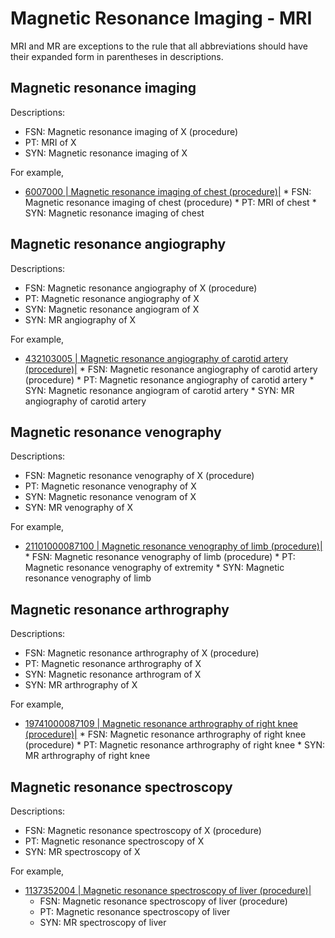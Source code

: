 # Magnetic Resonance Imaging - MRI

MRI and MR are exceptions to the rule that all abbreviations should have their expanded form in parentheses in descriptions.

## Magnetic resonance imaging

Descriptions:

  * FSN: Magnetic resonance imaging of X (procedure)
  * PT: MRI of X
  * SYN: Magnetic resonance imaging of X

For example, 

* [ 6007000 | Magnetic resonance imaging of chest (procedure)|](http://snomed.info/id/6007000 "6007000 | Magnetic resonance imaging of chest \(procedure\) |")
      * FSN: Magnetic resonance imaging of chest (procedure)
      * PT: MRI of chest
      * SYN: Magnetic resonance imaging of chest

## Magnetic resonance angiography 

Descriptions:

  * FSN: Magnetic resonance angiography of X (procedure)
  * PT: Magnetic resonance angiography of X
  * SYN: Magnetic resonance angiogram of X
  * SYN: MR angiography of X

For example, 

* [ 432103005 | Magnetic resonance angiography of carotid artery (procedure)|](http://snomed.info/id/432103005 "432103005 | Magnetic resonance angiography of carotid artery \(procedure\) |")
      * FSN: Magnetic resonance angiography of carotid artery (procedure)
      * PT: Magnetic resonance angiography of carotid artery
      * SYN: Magnetic resonance angiogram of carotid artery
      * SYN:  MR angiography of carotid artery

## Magnetic resonance venography

Descriptions:

  * FSN: Magnetic resonance venography of X (procedure)
  * PT: Magnetic resonance venography of X
  * SYN: Magnetic resonance venogram of X
  * SYN: MR venography of X

For example,

* [ 21101000087100 | Magnetic resonance venography of limb (procedure)|](http://snomed.info/id/21101000087100 "21101000087100 | Magnetic resonance venography of limb \(procedure\) |")
      * FSN: Magnetic resonance venography of limb (procedure)
      * PT: Magnetic resonance venography of extremity
      * SYN: Magnetic resonance venography of limb

## Magnetic resonance arthrography

Descriptions:

  * FSN: Magnetic resonance arthrography of X (procedure)
  * PT: Magnetic resonance arthrography of X
  * SYN: Magnetic resonance arthrogram of X
  * SYN: MR arthrography of X

For example, 

* [ 19741000087109 | Magnetic resonance arthrography of right knee (procedure)|](http://snomed.info/id/19741000087109 "19741000087109 | Magnetic resonance arthrography of right knee \(procedure\) |")
      * FSN: Magnetic resonance arthrography of right knee (procedure)
      * PT: Magnetic resonance arthrography of right knee
      * SYN: MR arthrography of right knee

## Magnetic resonance spectroscopy

Descriptions:

  * FSN: Magnetic resonance spectroscopy of X (procedure)
  * PT: Magnetic resonance spectroscopy of X
  * SYN: MR spectroscopy of X

For example,

  * [ 1137352004 | Magnetic resonance spectroscopy of liver (procedure)|](http://snomed.info/id/1137352004 "1137352004 | Magnetic resonance spectroscopy of liver \(procedure\) |")
    * FSN: Magnetic resonance spectroscopy of liver (procedure)
    * PT: Magnetic resonance spectroscopy of liver
    * SYN: MR spectroscopy of liver

